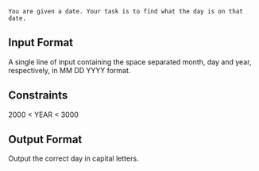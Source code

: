 ```You are given a date. Your task is to find what the day is on that date.```

## Input Format

A single line of input containing the space separated month, day and year, respectively, in  MM DD YYYY format.

## Constraints
2000 < YEAR < 3000

## Output Format

Output the correct day in capital letters.